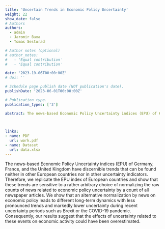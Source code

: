 ```yaml
---
title: 'Uncertain Trends in Economic Policy Uncertainty'
weight: 22
show_date: false
# Authors
authors:
  - admin
  - Jaromir Baxa
  - Tomas Sestorad

# Author notes (optional)
# author_notes:
#   - 'Equal contribution'
#   - 'Equal contribution'

date: '2023-10-06T00:00:00Z'
# doi: ''

# Schedule page publish date (NOT publication's date).
publishDate: '2023-06-01T00:00:00Z'

# Publication type.
publication_types: ['3']

abstract: The news-based Economic Policy Uncertainty indices (EPU) of Germany, France, and the United Kingdom have discernible trends that can be found neither in other European countries nor in other uncertainty indicators. Therefore, we replicate the EPU index of European countries and show that these trends are sensitive to a rather arbitrary choice of normalizing the raw counts of news related to economic policy uncertainty by a count of all newspaper articles. We show that an alternative normalization by news on economic policy leads to different long-term dynamics with less pronounced trends and markedly lower uncertainty during recent uncertainty periods such as Brexit or the COVID-19 pandemic. Consequently, our results suggest that the effects of uncertainty related to these events on economic activity could have been overestimated.

 
 
links:
- name: PDF
  url: work.pdf
- name: Dataset
  url: data.xlsx
---
```


The news-based Economic Policy Uncertainty indices (EPU) of Germany, France, and the United Kingdom have discernible trends that can be found neither in other European countries nor in other uncertainty indicators. Therefore, we replicate the EPU index of European countries and show that these trends are sensitive to a rather arbitrary choice of normalizing the raw counts of news related to economic policy uncertainty by a count of all newspaper articles. We show that an alternative normalization by news on economic policy leads to different long-term dynamics with less pronounced trends and markedly lower uncertainty during recent uncertainty periods such as Brexit or the COVID-19 pandemic. Consequently, our results suggest that the effects of uncertainty related to these events on economic activity could have been overestimated.



<!--
{{% callout note %}}
Click the _Cite_ button above to demo the feature to enable visitors to import publication metadata into their reference management software.
{{% /callout %}}

{{% callout note %}}
Create your slides in Markdown - click the _Slides_ button to check out the example.
{{% /callout %}}

Supplementary notes can be added here, including [code, math, and images](https://wowchemy.com/docs/writing-markdown-latex/).
-->
